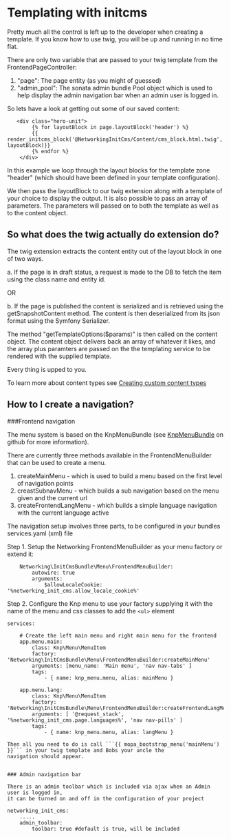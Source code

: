 Templating with initcms
=======================

Pretty much all the control is left up to the developer when creating a template. If you know how to use twig, you will
be up and running in no time flat.

There are only two variable that are passed to your twig template from the FrontendPageController:

1. "page": The page entity (as you might of guessed)
2. "admin_pool": The sonata admin bundle Pool object which is used to help display the admin navigation bar when
    an admin user is logged in.


So lets have a look at getting out some of our saved content:

```
   <div class="hero-unit">
        {% for layoutBlock in page.layoutBlock('header') %}
		{{ render_initcms_block('@NetworkingInitCms/Content/cms_block.html.twig', layoutBlock)}}
		{% endfor %}
    </div>
```

In this example we loop through the layout blocks for the template zone "header" (which should have been defined in your
template configuration).

We then pass the layoutBlock to our twig extension along with a template of your choice to display the output. It is also
possible to pass an array of parameters. The parameters will passed on to both the template as well as to the content
object.

So what does the twig actually do extension do?
-----------------------------------------------

The twig extension extracts the content entity out of the layout block in one of two ways.

 a. If the page is in draft status, a request is made to the DB to fetch the item using the class name and entity id.

 OR

 b. If the page is published the content is serialized and is retrieved using the getSnapshotContent method. The content is
    then deserialized from its json format using the Symfony Serializer.

The method "getTemplateOptions($params)" is then called on the content object. The content object delivers back an array
of whatever it likes, and the array plus paramters are passed on the the templating service to be rendered with the
supplied template.

Every thing is upped to you.

To learn more about content types see [Creating custom content types](content_types.md)

How to I create a navigation?
-----------------------------

###Frontend navigation

The menu system is based on the KnpMenuBundle (see [KnpMenuBundle](https://github.com/KnpLabs/KnpMenuBundle)  on github for more information).

There are currently three methods available in the FrontendMenuBuilder that can be used to create a menu.

1. createMainMenu - which is used to build a menu based on the first level of navigation points
2. creastSubnavMenu - which builds a sub navigation based on the menu given and the current url
3. createFrontendLangMenu - which builds a simple language navigation with the current language active

The navigation setup involves three parts, to be configured in your bundles services.yaml (xml) file

Step 1. Setup the Networking FrontendMenuBuilder as your menu factory or extend it:

```
    Networking\InitCmsBundle\Menu\FrontendMenuBuilder:
        autowire: true
        arguments:
            $allowLocaleCookie: '%networking_init_cms.allow_locale_cookie%'
```

Step 2. Configure the Knp menu to use your factory supplying it with the name of the menu and css classes to add the ```<ul>``` element

```
services:

    # Create the left main menu and right main menu for the frontend
    app.menu.main:
        class: Knp\Menu\MenuItem
        factory: 'Networking\InitCmsBundle\Menu\FrontendMenuBuilder:createMainMenu'
        arguments: [menu_name: 'Main menu', 'nav nav-tabs' ]
        tags:
            - { name: knp_menu.menu, alias: mainMenu }

    app.menu.lang:
        class: Knp\Menu\MenuItem
        factory: 'Networking\InitCmsBundle\Menu\FrontendMenuBuilder:createFrontendLangMenu'
        arguments: [ '@request_stack', '%networking_init_cms.page.languages%', 'nav nav-pills' ]
        tags:
            - { name: knp_menu.menu, alias: langMenu }
```

```
Then all you need to do is call ```{{ mopa_bootstrap_menu('mainMenu') }}``` in your twig template and Bobs your uncle the
navigation should appear.


### Admin navigation bar

There is an admin toolbar which is included via ajax when an Admin user is logged in,
it can be turned on and off in the configuration of your project

```
    networking_init_cms:
        .....
        admin_toolbar:
            toolbar: true #default is true, will be included
```


